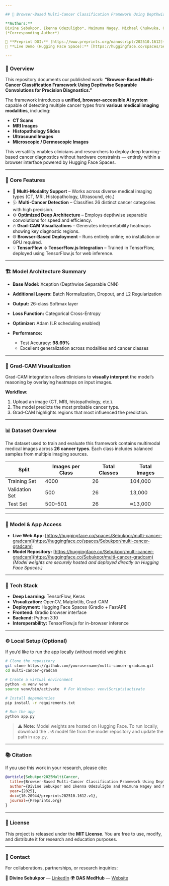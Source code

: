 ```yaml
---

## 🧬 Browser-Based Multi-Cancer Classification Framework Using Depthwise Separable Convolutions for Precision Diagnostics

**Authors:**
Divine Sebukpor, Ikenna Odezuligbo*, Maimuna Nagey, Michael Chukwuka, Oluwamayowa Akinsuyi
(*Corresponding Author*)

🔗 **Preprint DOI:** [https://www.preprints.org/manuscript/202510.1612](https://www.preprints.org/manuscript/202510.1612)
🚀 **Live Demo (Hugging Face Space):** [https://huggingface.co/spaces/Sebukpor/multi-cancer-gradcam](https://huggingface.co/spaces/Sebukpor/multi-cancer-gradcam)

---
```


### 📖 Overview

This repository documents our published work:
**“Browser-Based Multi-Cancer Classification Framework Using Depthwise Separable Convolutions for Precision Diagnostics.”**

The framework introduces a **unified, browser-accessible AI system** capable of detecting multiple cancer types from **various medical imaging modalities**, including:

* **CT Scans**
* **MRI Images**
* **Histopathology Slides**
* **Ultrasound Images**
* **Microscopic / Dermoscopic Images**

This versatility enables clinicians and researchers to deploy deep learning–based cancer diagnostics without hardware constraints — entirely within a browser interface powered by Hugging Face Spaces.

---

### 🧠 Core Features

* 🧩 **Multi-Modality Support** – Works across diverse medical imaging types (CT, MRI, Histopathology, Ultrasound, etc.)
* 🩺 **Multi-Cancer Detection** – Classifies 26 distinct cancer categories with high precision.
* ⚙️ **Optimized Deep Architecture** – Employs depthwise separable convolutions for speed and efficiency.
* 🔥 **Grad-CAM Visualizations** – Generates interpretability heatmaps showing key diagnostic regions.
* 🌐 **Browser-Based Deployment** – Runs entirely online; no installation or GPU required.
* 💡 **TensorFlow → TensorFlow.js Integration** – Trained in TensorFlow, deployed using TensorFlow.js for web inference.

---

### 🏗️ Model Architecture Summary

* **Base Model:** Xception (Depthwise Separable CNN)
* **Additional Layers:** Batch Normalization, Dropout, and L2 Regularization
* **Output:** 26-class Softmax layer
* **Loss Function:** Categorical Cross-Entropy
* **Optimizer:** Adam (LR scheduling enabled)
* **Performance:**

  * Test Accuracy: **98.69%**
  * Excellent generalization across modalities and cancer classes

---

### 🔬 Grad-CAM Visualization

Grad-CAM integration allows clinicians to **visually interpret** the model’s reasoning by overlaying heatmaps on input images.

**Workflow:**

1. Upload an image (CT, MRI, histopathology, etc.).
2. The model predicts the most probable cancer type.
3. Grad-CAM highlights regions that most influenced the prediction.

---

### 📊 Dataset Overview

The dataset used to train and evaluate this framework contains multimodal medical images across **26 cancer types**.
Each class includes balanced samples from multiple imaging sources.

| Split          | Images per Class | Total Classes | Total Images |
| -------------- | ---------------- | ------------- | ------------ |
| Training Set   | 4000             | 26            | 104,000      |
| Validation Set | 500              | 26            | 13,000       |
| Test Set       | 500–501          | 26            | ≈13,000      |

---

### 🔗 Model & App Access

* **Live Web App:** [https://huggingface.co/spaces/Sebukpor/multi-cancer-gradcam](https://huggingface.co/spaces/Sebukpor/multi-cancer-gradcam)
* **Model Repository:** [https://huggingface.co/Sebukpor/multi-cancer-gradcam](https://huggingface.co/Sebukpor/multi-cancer-gradcam)
  *(Model weights are securely hosted and deployed directly on Hugging Face Spaces.)*

---

### 🧰 Tech Stack

* **Deep Learning:** TensorFlow, Keras
* **Visualization:** OpenCV, Matplotlib, Grad-CAM
* **Deployment:** Hugging Face Spaces (Gradio + FastAPI)
* **Frontend:** Gradio browser interface
* **Backend:** Python 3.10
* **Interoperability:** TensorFlow.js for in-browser inference

---

### ⚙️ Local Setup (Optional)

If you’d like to run the app locally (without model weights):

```bash
# Clone the repository
git clone https://github.com/yourusername/multi-cancer-gradcam.git
cd multi-cancer-gradcam

# Create a virtual environment
python -m venv venv
source venv/bin/activate  # For Windows: venv\Scripts\activate

# Install dependencies
pip install -r requirements.txt

# Run the app
python app.py
```

> ⚠️ **Note:** Model weights are hosted on Hugging Face.
> To run locally, download the `.h5` model file from the model repository and update the path in `app.py`.

---

### 📚 Citation

If you use this work in your research, please cite:

```bibtex
@article{Sebukpor2025MultiCancer,
  title={Browser-Based Multi-Cancer Classification Framework Using Depthwise Separable Convolutions for Precision Diagnostics},
  author={Divine Sebukpor and Ikenna Odezuligbo and Maimuna Nagey and Michael Chukwuka and Oluwamayowa Akinsuyi},
  year={2025},
  doi={10.20944/preprints202510.1612.v1},
  journal={Preprints.org}
}
```

---

### 🧾 License

This project is released under the **MIT License**.
You are free to use, modify, and distribute it for research and education purposes.

---

### 💬 Contact

For collaborations, partnerships, or research inquiries:

📧 **Divine Sebukpor** — [LinkedIn](https://www.linkedin.com/in/divine-sebukpor-344a19227)
🌍 **DAS MedHub** — [Website](https://www.dasmedhub.com)

